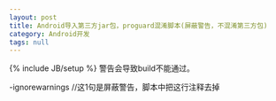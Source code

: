 ```yaml
---
layout: post
title: Android导入第三方jar包，proguard混淆脚本(屏蔽警告，不混淆第三方包)
category: Android开发
tags: null
---
```

{% include JB/setup %}
警告会导致build不能通过。  
  
-ignorewarnings //这1句是屏蔽警告，脚本中把这行注释去掉